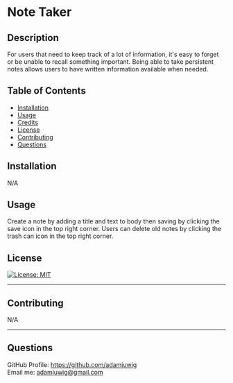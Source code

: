 # Note Taker

  ## Description 
    
For users that need to keep track of a lot of information, it's easy to forget or be unable to recall something important. Being able to take persistent notes allows users to have written information available when needed.  
 
  
  ## Table of Contents
  
  
  * [Installation](#installation)
  * [Usage](#usage)
  * [Credits](#credits)
  * [License](#license)
  * [Contributing](#contributing)
  * [Questions](#questions)
  
  
  ## Installation
  
N/A
  
  ## Usage 
  
Create a note by adding a title and text to body then saving by clicking the save icon in the top right corner.  Users can delete old notes by clicking the trash can icon in the top right corner.

  ## License
  
  [![License: MIT](https://img.shields.io/badge/License-MIT-yellow.svg)](https://opensource.org/licenses/MIT)
  

  
  ---
  
  ## Contributing
  
  N/A

  
  ---

  ## Questions

  GitHub Profile: https://github.com/adamjuwig<br>
  Email me: adamjuwig@gmail.com<br> 